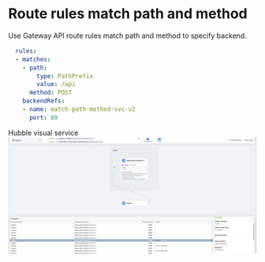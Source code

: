 Route rules match path and method
===
Use Gateway API route rules match path and method to specify backend.
```yaml
  rules:
  - matches:
    - path:
        type: PathPrefix
        value: /api
      method: POST
    backendRefs:
    - name: match-path-method-svc-v2
      port: 80
```
Hubble visual service  
![image](https://github.com/SteveJhangOfficial/cilium-gatewayapi-example/blob/main/match-path-method/img/match-path-method-visaul.png)